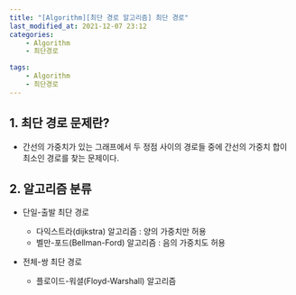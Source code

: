 ```yaml
---
title: "[Algorithm][최단 경로 알고리즘] 최단 경로"
last_modified_at: 2021-12-07 23:12
categories:
    - Algorithm
    - 최단경로

tags:
    - Algorithm
    - 최단경로
---
```


## 1. 최단 경로 문제란?

* 간선의 가중치가 있는 그래프에서 두 정점 사이의 경로들 중에 간선의 가중치 합이 최소인 경로를 찾는 문제이다.

## 2. 알고리즘 분류

* 단일-출발 최단 경로

    * 다익스트라(dijkstra) 알고리즘 : 양의 가중치만 허용
    * 벨만-포드(Bellman-Ford) 알고리즘 : 음의 가중치도 허용

* 전체-쌍 최단 경로

    * 플로이드-워셜(Floyd-Warshall) 알고리즘
